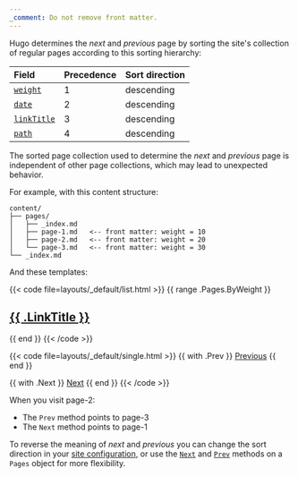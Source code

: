 ```yaml
---
_comment: Do not remove front matter.
---
```


Hugo determines the _next_ and _previous_ page by sorting the site's collection of regular pages according to this sorting hierarchy:

Field|Precedence|Sort direction
:--|:--|:--
[`weight`]|1|descending
[`date`]|2|descending
[`linkTitle`]|3|descending
[`path`]|4|descending

[`date`]: /methods/page/date/
[`weight`]: /methods/page/weight/
[`linkTitle`]: /methods/page/linktitle/
[`path`]: /methods/page/path/

The sorted page collection used to determine the _next_ and _previous_ page is independent of other page collections, which may lead to unexpected behavior.

For example, with this content structure:

```text
content/
├── pages/
│   ├── _index.md
│   ├── page-1.md   <-- front matter: weight = 10
│   ├── page-2.md   <-- front matter: weight = 20
│   └── page-3.md   <-- front matter: weight = 30
└── _index.md
```

And these templates:

{{< code file=layouts/_default/list.html >}}
{{ range .Pages.ByWeight }}
  <h2><a href="{{ .RelPermalink }}">{{ .LinkTitle }}</a></h2>
{{ end }}
{{< /code >}}

{{< code file=layouts/_default/single.html >}}
{{ with .Prev }}
  <a href="{{ .RelPermalink }}">Previous</a>
{{ end }}

{{ with .Next }}
  <a href="{{ .RelPermalink }}">Next</a>
{{ end }}
{{< /code >}}

When you visit page-2:

- The `Prev` method points to page-3
- The `Next` method points to page-1

To reverse the meaning of _next_ and _previous_ you can change the sort direction in your [site configuration], or use the [`Next`] and [`Prev`] methods on a `Pages` object for more flexibility.

[site configuration]: getting-started/configuration/#configure-page
[`Next`]: /methods/pages/prev
[`Prev`]: /methods/pages/prev
